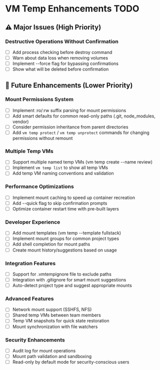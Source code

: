 # VM Temp Enhancements TODO

## ⚠️ Major Issues (High Priority)

### Destructive Operations Without Confirmation
- [ ] Add process checking before destroy command
- [ ] Warn about data loss when removing volumes  
- [ ] Implement --force flag for bypassing confirmations
- [ ] Show what will be deleted before confirmation

## 🔧 Future Enhancements (Lower Priority)

### Mount Permissions System
- [ ] Implement :ro/:rw suffix parsing for mount permissions
- [ ] Add smart defaults for common read-only paths (.git, node_modules, vendor)
- [ ] Consider permission inheritance from parent directories
- [ ] Add `vm temp protect` / `vm temp unprotect` commands for changing permissions without remount

### Multiple Temp VMs
- [ ] Support multiple named temp VMs (vm temp create --name review)
- [ ] Implement `vm temp list` to show all temp VMs
- [ ] Add temp VM naming conventions and validation

### Performance Optimizations
- [ ] Implement mount caching to speed up container recreation
- [ ] Add --quick flag to skip confirmation prompts
- [ ] Optimize container restart time with pre-built layers

### Developer Experience
- [ ] Add mount templates (vm temp --template fullstack)
- [ ] Implement mount groups for common project types
- [ ] Add shell completion for mount paths
- [ ] Create mount history/suggestions based on usage

### Integration Features
- [ ] Support for .vmtempignore file to exclude paths
- [ ] Integration with .gitignore for smart mount suggestions
- [ ] Auto-detect project type and suggest appropriate mounts

### Advanced Features
- [ ] Network mount support (SSHFS, NFS)
- [ ] Shared temp VMs between team members
- [ ] Temp VM snapshots for quick state restoration
- [ ] Mount synchronization with file watchers

### Security Enhancements
- [ ] Audit log for mount operations
- [ ] Mount path validation and sandboxing
- [ ] Read-only by default mode for security-conscious users